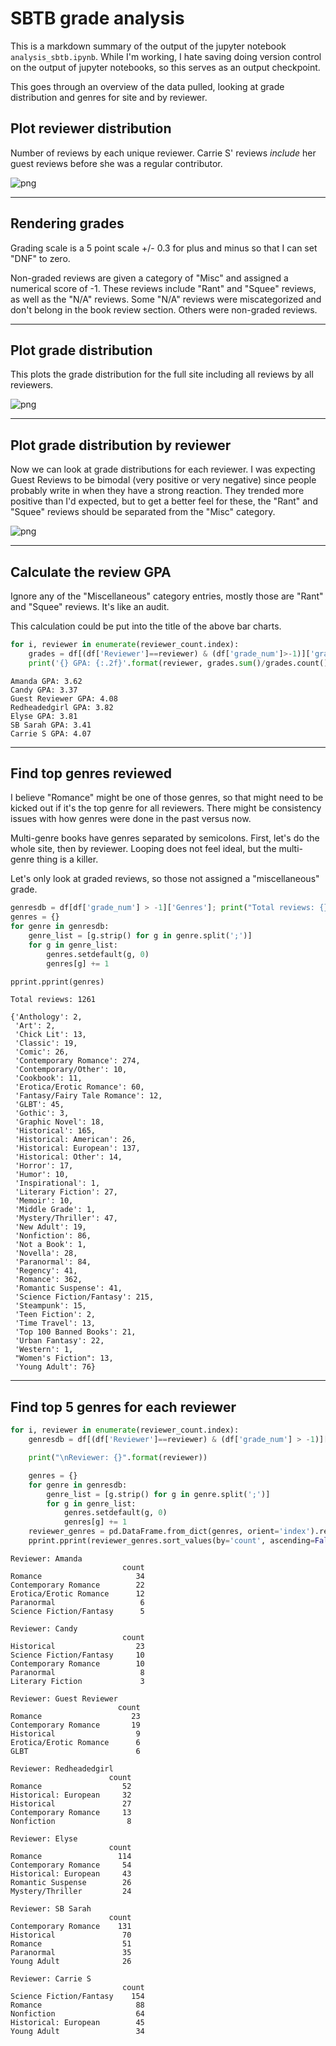 
# SBTB grade analysis
This is a markdown summary of the output of the jupyter notebook ```analysis_sbtb.ipynb```. While I'm working, I hate saving doing version control on the output of jupyter notebooks, so this serves as an output checkpoint.

This goes through an overview of the data pulled, looking at grade distribution and genres for site and by reviewer.


## Plot reviewer distribution
Number of reviews by each unique reviewer. Carrie S' reviews *include* her guest reviews before she was a regular contributor.

![png](output_5_0.png)


---

## Rendering grades

Grading scale is a 5 point scale +/- 0.3 for plus and minus so that I can set "DNF" to zero.

Non-graded reviews are given a category of "Misc" and assigned a numerical score of -1. These reviews include "Rant" and "Squee" reviews, as well as the "N/A" reviews. Some "N/A" reviews were miscategorized and don't belong in the book review section. Others were non-graded reviews.

---

## Plot grade distribution
This plots the grade distribution for the full site including all reviews by all reviewers.


![png](output_10_0.png)


---

## Plot grade distribution by reviewer

Now we can look at grade distributions for each reviewer.
I was expecting Guest Reviews to be bimodal (very positive or very negative) since people probably write in when they have a strong reaction. They trended more positive than I'd expected, but to get a better feel for these, the "Rant" and "Squee" reviews should be separated from the "Misc" category.


![png](output_13_0.png)


---

## Calculate the review GPA

Ignore any of the "Miscellaneous" category entries, mostly those are "Rant" and "Squee" reviews. It's like an audit.

This calculation could be put into the title of the above bar charts.


```python
for i, reviewer in enumerate(reviewer_count.index):
    grades = df[(df['Reviewer']==reviewer) & (df['grade_num']>-1)]['grade_num']
    print('{} GPA: {:.2f}'.format(reviewer, grades.sum()/grades.count()))
```

    Amanda GPA: 3.62
    Candy GPA: 3.37
    Guest Reviewer GPA: 4.08
    Redheadedgirl GPA: 3.82
    Elyse GPA: 3.81
    SB Sarah GPA: 3.41
    Carrie S GPA: 4.07


---

## Find top genres reviewed

I believe "Romance" might be one of those genres, so that might need to be kicked out if it's the top genre for all reviewers. There might be consistency issues with how genres were done in the past versus now.

Multi-genre books have genres separated by semicolons. First, let's do the whole site, then by reviewer. Looping does not feel ideal, but the multi-genre thing is a killer.

Let's only look at graded reviews, so those not assigned a "miscellaneous" grade.


```python
genresdb = df[df['grade_num'] > -1]['Genres']; print("Total reviews: {}\n".format(genresdb.count()))
genres = {}
for genre in genresdb:
    genre_list = [g.strip() for g in genre.split(';')]
    for g in genre_list:
        genres.setdefault(g, 0)
        genres[g] += 1

pprint.pprint(genres)
```

    Total reviews: 1261

    {'Anthology': 2,
     'Art': 2,
     'Chick Lit': 13,
     'Classic': 19,
     'Comic': 26,
     'Contemporary Romance': 274,
     'Contemporary/Other': 10,
     'Cookbook': 11,
     'Erotica/Erotic Romance': 60,
     'Fantasy/Fairy Tale Romance': 12,
     'GLBT': 45,
     'Gothic': 3,
     'Graphic Novel': 18,
     'Historical': 165,
     'Historical: American': 26,
     'Historical: European': 137,
     'Historical: Other': 14,
     'Horror': 17,
     'Humor': 10,
     'Inspirational': 1,
     'Literary Fiction': 27,
     'Memoir': 10,
     'Middle Grade': 1,
     'Mystery/Thriller': 47,
     'New Adult': 19,
     'Nonfiction': 86,
     'Not a Book': 1,
     'Novella': 28,
     'Paranormal': 84,
     'Regency': 41,
     'Romance': 362,
     'Romantic Suspense': 41,
     'Science Fiction/Fantasy': 215,
     'Steampunk': 15,
     'Teen Fiction': 2,
     'Time Travel': 13,
     'Top 100 Banned Books': 21,
     'Urban Fantasy': 22,
     'Western': 1,
     "Women's Fiction": 13,
     'Young Adult': 76}


---

## Find top 5 genres for each reviewer


```python
for i, reviewer in enumerate(reviewer_count.index):
    genresdb = df[(df['Reviewer']==reviewer) & (df['grade_num'] > -1)]['Genres'];

    print("\nReviewer: {}".format(reviewer))

    genres = {}
    for genre in genresdb:
        genre_list = [g.strip() for g in genre.split(';')]
        for g in genre_list:
            genres.setdefault(g, 0)
            genres[g] += 1
    reviewer_genres = pd.DataFrame.from_dict(genres, orient='index').rename(columns={0:'count'})
    pprint.pprint(reviewer_genres.sort_values(by='count', ascending=False)[:5])
```


    Reviewer: Amanda
                             count
    Romance                     34
    Contemporary Romance        22
    Erotica/Erotic Romance      12
    Paranormal                   6
    Science Fiction/Fantasy      5

    Reviewer: Candy
                             count
    Historical                  23
    Science Fiction/Fantasy     10
    Contemporary Romance        10
    Paranormal                   8
    Literary Fiction             3

    Reviewer: Guest Reviewer
                            count
    Romance                    23
    Contemporary Romance       19
    Historical                  9
    Erotica/Erotic Romance      6
    GLBT                        6

    Reviewer: Redheadedgirl
                          count
    Romance                  52
    Historical: European     32
    Historical               27
    Contemporary Romance     13
    Nonfiction                8

    Reviewer: Elyse
                          count
    Romance                 114
    Contemporary Romance     54
    Historical: European     43
    Romantic Suspense        26
    Mystery/Thriller         24

    Reviewer: SB Sarah
                          count
    Contemporary Romance    131
    Historical               70
    Romance                  51
    Paranormal               35
    Young Adult              26

    Reviewer: Carrie S
                             count
    Science Fiction/Fantasy    154
    Romance                     88
    Nonfiction                  64
    Historical: European        45
    Young Adult                 34



```python

```
